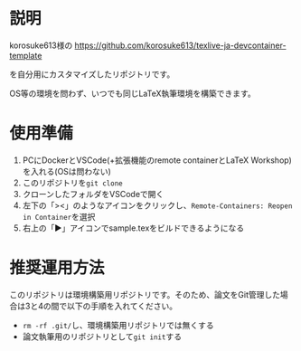 # 説明
korosuke613様の
https://github.com/korosuke613/texlive-ja-devcontainer-template

を自分用にカスタマイズしたリポジトリです。

OS等の環境を問わず、いつでも同じLaTeX執筆環境を構築できます。

# 使用準備
1. PCにDockerとVSCode(+拡張機能のremote containerとLaTeX Workshop)を入れる(OSは問わない)
2. このリポジトリを`git clone` 
3. クローンしたフォルダをVSCodeで開く
4. 左下の「><」のようなアイコンをクリックし、`Remote-Containers: Reopen in Container`を選択
5. 右上の「▶」アイコンでsample.texをビルドできるようになる

# 推奨運用方法
このリポジトリは環境構築用リポジトリです。そのため、論文をGit管理した場合は3と4の間で以下の手順を入れてください。
- `rm -rf .git/`し、環境構築用リポジトリでは無くする
- 論文執筆用のリポジトリとして`git init`する